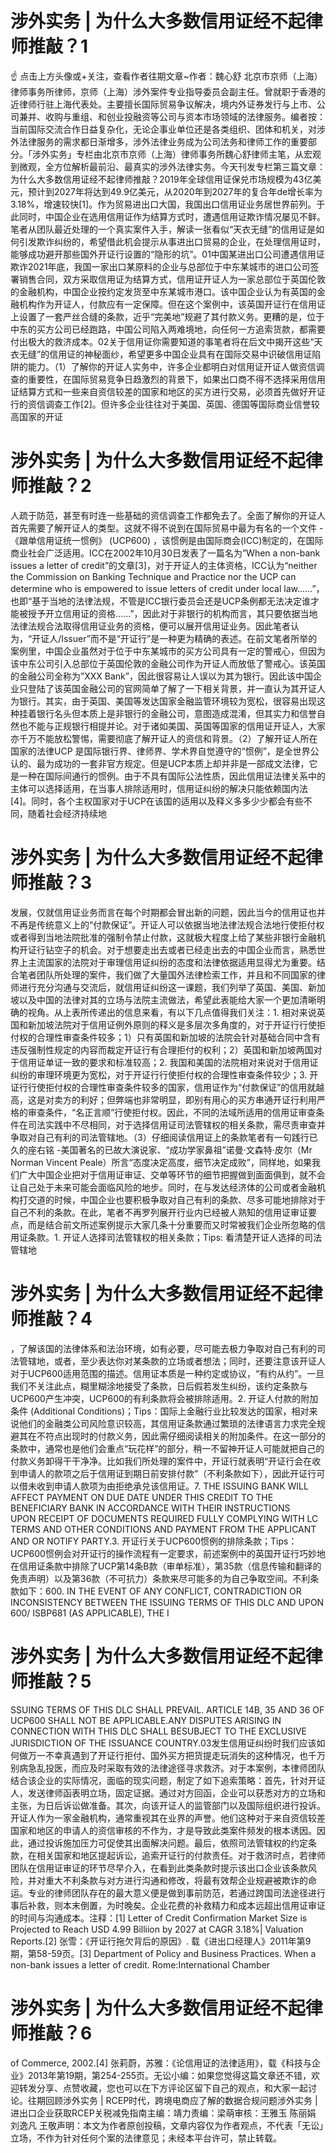 # 涉外实务 | 为什么大多数信用证经不起律师推敲？1

☝ 点击上方头像或+关注，查看作者往期文章~作者：魏心舒 北京市京师（上海）律师事务所律师，京师（上海）涉外案件专业指导委员会副主任。曾就职于香港的近律师行驻上海代表处。主要擅长国际贸易争议解决，境内外证券发行与上市、公司兼并、收购与重组、和创业投融资等公司与资本市场领域的法律服务。编者按：当前国际交流合作日益复杂化，无论企事业单位还是各类组织、团体和机关，对涉外法律服务的需求都日渐增多，涉外法律业务成为公司法务和律师工作的重要部分。「涉外实务」专栏由北京市京师（上海）律师事务所魏心舒律师主笔，从宏观到微观，全方位解析最前沿、最真实的涉外法律实务。今天刊发专栏第三篇文章：为什么大多数信用证经不起律师推敲？2019年全球信用证保兑市场规模为43亿美元，预计到2027年将达到49.9亿美元，从2020年到2027年的复合年de增长率为3.18%，增速较快[1]。作为贸易进出口大国，我国出口信用证业务居世界前列。于此同时，中国企业在选用信用证作为结算方式时，遭遇信用证欺诈情况屡见不鲜。笔者从团队最近处理的一个真实案件入手，解读一张看似“天衣无缝”的信用证是如何引发欺诈纠纷的，希望借此机会提示从事进出口贸易的企业，在处理信用证时，能够成功避开那些国外开证行设置的“隐形的坑”。01中国某进出口公司遭遇信用证欺诈2021年底，我国一家出口某原料的企业与总部位于中东某城市的进口公司签署销售合同，双方采取信用证为结算方式，信用证开证人为一家总部位于英国伦敦的金融机构，中国企业按约定发货至中东某城市港口。该中国企业认为有英国的金融机构作为开证人，付款应有一定保障。但在这个案例中，该英国开证行在信用证上设置了一套严丝合缝的条款，近乎“完美地”规避了其付款义务。更糟的是，位于中东的买方公司已经跑路，中国公司陷入两难境地，向任何一方追索货款，都需要付出极大的救济成本。02关于信用证你需要知道的事笔者将在后文中揭开这些“天衣无缝”的信用证的神秘面纱，希望更多中国企业具有在国际交易中识破信用证陷阱的能力。（1）了解你的开证人实务中，许多企业都明白对信用证开证人做资信调查的重要性，在国际贸易竞争日趋激烈的背景下，如果出口商不得不选择采用信用证结算方式和一些来自资信较差的国家和地区的买方进行交易，必须首先做好开证行的资信调查工作[2]。但许多企业往往对于美国、英国、德国等国际商业信誉较高国家的开证

# 涉外实务 | 为什么大多数信用证经不起律师推敲？2

人疏于防范，甚至有时连一些基础的资信调查工作都免去了。全面了解你的开证人首先需要了解开证人的类型。这就不得不说到在国际贸易中最为有名的一个文件 -《跟单信用证统一惯例》 (UCP600) ，该惯例是由国际商会(ICC)制定的，在国际商业社会广泛适用。ICC在2002年10月30日发表了一篇名为”When a non-bank issues a letter of credit”的文章[3]，对于开证人的主体资格，ICC认为“neither the Commission on Banking Technique and Practice nor the UCP can determine who is empowered to issue letters of credit under local law......”，也即“基于当地的法律法规，不管是ICC银行委员会还是UCP条例都无法决定谁才能被授予开立信用证的资格......”，因此对于非银行的机构而言，其只要依据当地法律法规合法取得信用证业务的资格，便可以展开信用证业务。因此笔者认为，“开证人/Issuer”而不是“开证行”是一种更为精确的表述。在前文笔者所举的案例里，中国企业虽然对于位于中东某城市的买方公司具有一定的警戒心，但因为该中东公司引入总部位于英国伦敦的金融公司作为开证人而放低了警戒心。该英国的金融公司全称为”XXX Bank”，因此很容易让人误以为其为银行。因此该中国企业只登陆了该英国金融公司的官网简单了解了一下相关背景，并一直认为其开证人为银行。其实，由于英国、美国等发达国家金融监管环境较为宽松，很容易出现这种挂着银行名头但本质上是非银行的金融公司，意图造成混淆，但其实力和信誉自然也不能与正规银行相提并论。对于诸如美国、英国等国家的信用证开证人，大家亦千万不能放松警惕，需要彻底了解开证人的资信和背景。（2）了解开证人所在国家的法律UCP 是国际银行界、律师界、学术界自觉遵守的“惯例”，是全世界公认的、最为成功的一套非官方规定。但是UCP本质上却并非是一部成文法律，它是一种在国际间通行的惯例。由于不具有国际公法性质，因此信用证法律关系中的主体可以选择适用，在当事人排除适用时，信用证纠纷的解决只能依赖国内法[4]。同时，各个主权国家对于UCP在该国的适用以及释义多多少少都会有些不同，随着社会经济持续地

# 涉外实务 | 为什么大多数信用证经不起律师推敲？3

发展，仅就信用证业务而言在每个时期都会冒出新的问题，因此当今的信用证也并不再是传统意义上的“付款保证”。开证人可以依据当地法律法规合法地行使拒付权或者得到当地法院批准的强制令禁止付款，这就极大程度上给了某些非银行金融机构开证行钻空子的机会。对于想要走出去或者已经走出去的中国企业而言，熟悉世界上主流国家的法院对于审理信用证纠纷的态度和法律依据适用显得尤为重要。结合笔者团队所处理的案件，我们做了大量国外法律检索工作，并且和不同国家的律师进行充分沟通与交流后，就信用证纠纷这一课题，我们列举了英国、美国、新加坡以及中国的法律对其的立场与法院主流做法，希望此表能给大家一个更加清晰明确的视角。从上表所传递出的信息来看，有以下几点值得我们关注：1. 相对来说英国和新加坡法院对于信用证例外原则的释义是多层次多角度的，对于开证行行使拒付权的合理性审查条件较多；1）只有英国和新加坡的法院会针对基础合同中含有违反强制性规定的内容而裁定开证行有合理拒付的权利；2）英国和新加坡两国对于信用证单证一致的要求和标准较高；2. 我国和美国的法院相对来说对于信用证纠纷的审理环境更为宽松，对于开证行行使拒付权的合理性审查条件较少；3. 开证行行使拒付权的合理性审查条件较多的国家，信用证作为“付款保证”的信用就越高，这是对卖方的利好；但弊端也非常明显，即别有用心的买方串通开证行利用严格的审查条件，“名正言顺”行使拒付权。因此，不同的法域所适用的信用证审查条件在司法实践中不尽相同，对于选择信用证司法管辖权的相关条款，需尽责审查并争取对自己有利的司法管辖地。（3）仔细阅读信用证上的条款笔者有一句践行已久的座右铭 -美国著名的已故大演说家、“成功学家鼻祖”诺曼·文森特·皮尔（Mr Norman Vincent Peale）所言“态度决定高度，细节决定成败”，同样地，如果我们广大中国企业把对于信用证审证、交单等环节的细节把握做到面面俱到，就不会让自己处于未来可能会面临风险的地步。同时，在与发达经济体的公司或者金融机构打交道的时候，中国企业也要积极争取对自己有利的条款、尽多可能地排除对于自己不利的条款。在此，笔者不再罗列展开行业内已经被人熟知的信用证审证要点，而是结合前文所述案例提示大家几条十分重要而又时常被我们企业所忽略的信用证条款。1. 开证人选择司法管辖权的相关条款；Tips: 看清楚开证人选择的司法管辖地

# 涉外实务 | 为什么大多数信用证经不起律师推敲？4

，了解该国的法律体系和法治环境，如有必要，尽可能去极力争取对自己有利的司法管辖地，或者，至少表达你对某条款的立场或者想法；同时，还要注意该开证人对于UCP600适用范围的描述。信用证本质是一种约定或协议，“有约从约”。一旦我们不关注此点，糊里糊涂地接受了条款，日后假若发生纠纷，该约定条款与UCP600产生冲突，UCP600的有利条款将会被排除适用。2. 开证人付款的附加条件 (Additional Conditions)；Tips：国际上金融行业比较发达的国家，相对来说他们的金融类公司风险意识较高，其信用证条款通过繁琐的法律语言力求完全规避其在不符点出现时的付款义务，因此需仔细阅读相关的附加条件。在这一部分的条款中，通常也是他们会重点“玩花样”的部分，稍一不留神开证人可能就把自己的付款义务卸得干干净净。比如我们所处理的案件中，开证行就表明“开证行会在收到申请人的款项之后于信用证到期日前安排付款”（不利条款如下），因此开证行可以借未收到申请人款项为由拒绝承兑该信用证。7. THE ISSUING BANK WILL AFFECT PAYMENT ON DUE DATE UNDER THIS CREDIT TO THE BENEFICIARY BANK IN ACCORDANCE WITH THEIR INSTRUCTIONS UPON RECEIPT OF DOCUMENTS REQUIRED FULLY COMPLYING WITH LC TERMS AND OTHER CONDITIONS AND PAYMENT FROM THE APPLICANT AND OR NOTIFY PARTY.3. 开证行关于UCP600惯例的排除条款；Tips：UCP600惯例会对开证行的操作流程有一定要求，前述案例中的英国开证行巧妙地在信用证条款中排除了UCP第14条B款（审单标准），第35款（信息传输和翻译的免责声明）以及第36款（不可抗力）条款来尽可能多的为自己争取空间。不利条款如下：600. IN THE EVENT OF ANY CONFLICT, CONTRADICTION OR INCONSISTENCY BETWEEN THE ISSUING TERMS OF THIS DLC AND UPON 600/ ISBP681 (AS APPLICABLE), THE I

# 涉外实务 | 为什么大多数信用证经不起律师推敲？5

SSUING TERMS OF THIS DLC SHALL PREVAIL. ARTICLE 14B, 35 AND 36 OF UCP600 SHALL NOT BE APPLICABLE.ANY DISPUTES ARISING IN CONNECTION WITH THIS DLC SHALL BESUBJECT TO THE EXCLUSIVE JURISDICTION OF THE ISSUANCE COUNTRY.03发生信用证纠纷时我们应该如何做万一不幸真遇到了开证行拒付、国外买方把货提走玩消失的这种情况，也千万别病急乱投医，而应及时采取有效的法律途径寻求救济。对于本案例，本律师团队结合该企业的实际情况，面临的现实问题，制定了如下追索策略：首先，针对开证人，发送律师函表明立场，固定证据。通过对方回函，企业可以获悉对方的立场和主张，为日后诉讼做准备。其次，向该开证人的监管部门以及国际组织进行投诉。开证人作为一家金融机构，通常重视其在业界的声誉。他们这种对于来自资信较差国家和地区的申请人的资信审核的不作为，才是导致此类案件频发的根本诱因。因此，通过投诉施加压力可促使其出面解决问题。最后，依照司法管辖权的约定条款，在相关国家和地区提起诉讼，追索开证行的付款责任。对于救济时点，若律师团队在信用证审证的环节尽早介入，在看到此类条款时提示该出口企业该条款风险，并对重大不利条款与对方进行沟通和修改，将最有效帮企业规避被欺诈的命运。专业的律师团队存在的最大意义便是做到事前防范，若通过跨国司法途径进行事后补救，则本末倒置，为时晚矣。企业花费的补救精力和成本远超出信用证审证的时间与沟通成本。注释：[1] Letter of Credit Confirmation Market Size is Projected to Reach USD 4.99 Billiion by 2027 at CAGR 3.18%| Valuation Reports.[2] 张雪：《开证行拖欠背后的原因》. 载《进出口经理人》2011年第9期，第58-59页。[3] Department of Policy and Business Practices. When a non-bank issues a letter of credit. Rome:International Chamber

# 涉外实务 | 为什么大多数信用证经不起律师推敲？6

 of Commerce, 2002.[4] 张莉蔚，苏雅：《论信用证的法律适用》，载《科技与企业》2013年第19期，第254-255页。无讼小编：如果您觉得这篇文章还不错，欢迎转发分享、点赞收藏，您也可以在下方评论区留下自己的观点，和大家一起讨论。往期回顾涉外实务 | RCEP时代，跨境电商应了解的数据合规问题涉外实务 | 进出口企业获取RCEP关税减免指南主编：靖力责编：梁萌审核：王雅玉 陈丽娟 刘逸凡 王敬声明：本文为作者原创投稿，文章内容仅为作者观点，不代表「无讼」立场，不作为针对任何个案的法律意见；未经本平台许可，禁止转载。

